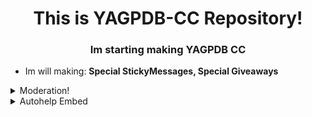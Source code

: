 <h1 align="center">This is YAGPDB-CC Repository!</h1>
<h3 align="center">Im starting making YAGPDB CC</h3>

- Im will making: **Special StickyMessages, Special Giveaways**

<details>
<summary>Moderation!</summary>

- [Open Folder](Auto_Moderation/Anti_Phishing)  
**•** [Clear](Auto_Moderation/Anti_Phishing/anti_phishing.yag) - This is a Custom Clear Command!

- [Open Folder](Auto_Moderation/Anti_Raid)  
**•** [anti raid](Auto_Moderation/Anti_Raid/joinmessage.yag) - This code will toggle the automod ruleset to remove raiders  
**•** Remember that you also need an automod v2 ruleset as explained in the readme : )

</details>

<details>
<summary>Autohelp Embed</summary>

- [Open Folder](Autohelp_Embed)  
**•** [command](Autohelp_Embed/command.yag) - Command that displays the main page  
**•** [reaction](Autohelp_Embed/reaction.yag) - Reaction code that sends a dm to the user on reaction  

</details>
